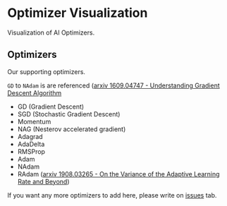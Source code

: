 # Optimizer Visualization

Visualization of AI Optimizers.

## Optimizers

Our supporting optimizers.

`GD` to `NAdam` is are referenced ([arxiv 1609.04747 - Understanding Gradient Descent Algorithm](https://arxiv.org/abs/1908.03265)

- GD (Gradient Descent)
- SGD (Stochastic Gradient Descent)
- Momentum
- NAG (Nesterov accelerated gradient)
- Adagrad
- AdaDelta
- RMSProp
- Adam
- NAdam
- RAdam ([arxiv 1908.03265 - On the Variance of the Adaptive Learning Rate and Beyond](https://arxiv.org/abs/1908.03265))

If you want any more optimizers to add here, please write on [issues](/Kitsunetic/Optimizer-Visualization/issues) tab.
